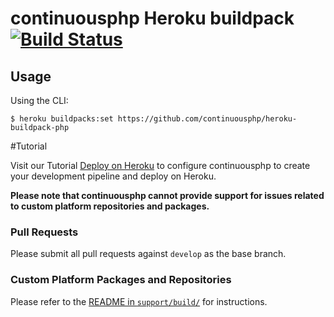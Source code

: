 # continuousphp Heroku buildpack [![Build Status](https://status.continuousphp.com/git-hub/continuousphp/heroku-buildpack-continuousphp?token=16a770c2-42c6-4389-a561-7705fb5cbd6f)](https://continuousphp.com/git-hub/continuousphp/heroku-buildpack-continuousphp) 

## Usage

Using the CLI:

    $ heroku buildpacks:set https://github.com/continuousphp/heroku-buildpack-php

#Tutorial

Visit our Tutorial [Deploy on Heroku](https://continuousphp.com/tutorial/deploy-on-heroku/) to configure continuousphp to create your development pipeline and deploy on Heroku.

**Please note that continuousphp cannot provide support for issues related to custom platform repositories and packages.**

### Pull Requests

Please submit all pull requests against `develop` as the base branch.

### Custom Platform Packages and Repositories

Please refer to the [README in `support/build/`](support/build/README.md) for instructions.

